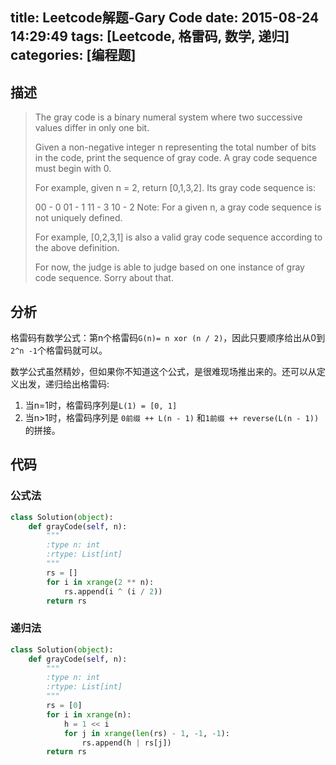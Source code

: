title: Leetcode解题-Gary Code
date: 2015-08-24 14:29:49
tags: [Leetcode, 格雷码, 数学, 递归]
categories: [编程题]
---

## 描述

> The gray code is a binary numeral system where two successive values differ in only one bit.
>
> Given a non-negative integer n representing the total number of bits in the code, print the sequence of gray code. A gray code sequence must begin with 0.
>
> For example, given n = 2, return [0,1,3,2]. Its gray code sequence is:
>
> 00 - 0
> 01 - 1
> 11 - 3
> 10 - 2
> Note:
> For a given n, a gray code sequence is not uniquely defined.
>
> For example, [0,2,3,1] is also a valid gray code sequence according to the above definition.
>
> For now, the judge is able to judge based on one instance of gray code sequence. Sorry about that.

## 分析

格雷码有数学公式：第n个格雷码`G(n)= n xor (n / 2)`，因此只要顺序给出从0到`2^n -1`个格雷码就可以。

数学公式虽然精妙，但如果你不知道这个公式，是很难现场推出来的。还可以从定义出发，递归给出格雷码:

1. 当n=1时，格雷码序列是`L(1) = [0, 1]`
2. 当n>1时，格雷码序列是 `0前缀 ++ L(n - 1)` 和`1前缀 ++ reverse(L(n - 1))`的拼接。


## 代码

### 公式法
```python
class Solution(object):
    def grayCode(self, n):
        """
        :type n: int
        :rtype: List[int]
        """
        rs = []
        for i in xrange(2 ** n):
            rs.append(i ^ (i / 2))
        return rs
```

### 递归法
```python
class Solution(object):
    def grayCode(self, n):
        """
        :type n: int
        :rtype: List[int]
        """
        rs = [0]
        for i in xrange(n):
            h = 1 << i
            for j in xrange(len(rs) - 1, -1, -1):
                rs.append(h | rs[j])
        return rs
```
